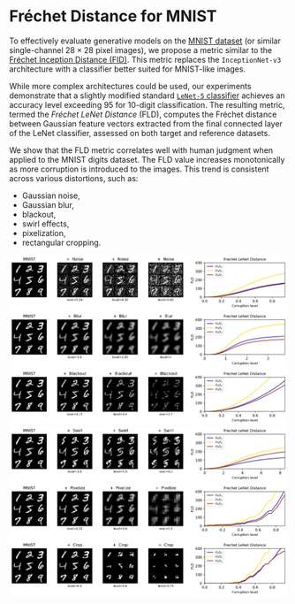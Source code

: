 # Fréchet Distance for MNIST

To effectively evaluate generative models on the [MNIST dataset](http://yann.lecun.com/exdb/mnist/) (or similar single-channel $28\times28$ pixel images), 
we propose a metric similar to the [Fréchet Inception Distance (FID)](https://arxiv.org/abs/1706.08500). This metric replaces the `InceptionNet-v3` 
architecture with a classifier better suited for MNIST-like images.

While more complex architectures could be used, our experiments demonstrate that a slightly modified standard [`LeNet-5` classifier](http://yann.lecun.com/exdb/publis/pdf/lecun-95b.pdf) achieves 
an accuracy level exceeding $95%$ for 10-digit classification. The resulting metric, termed the *Fréchet LeNet Distance* (FLD), computes the 
Fréchet distance between Gaussian feature vectors extracted from the final connected layer of the LeNet 
classifier, assessed on both target and reference datasets.

We show that the FLD metric correlates well with human judgment when applied to the MNIST digits dataset. The FLD value increases monotonically 
as more corruption is introduced to the images. This trend is consistent across various distortions, such as:

- Gaussian noise, 
- Gaussian blur, 
- blackout,
- swirl effects,
- pixelization,
- rectangular cropping.

![Fréchet Distance Distortions](/plots/Noise_combined_plot.png)
![Fréchet Distance Distortions](/plots/Blur_combined_plot.png)
![Fréchet Distance Distortions](/plots/Blackout_combined_plot.png)
![Fréchet Distance Distortions](/plots/Swirl_combined_plot.png)
![Fréchet Distance Distortions](/plots/Pixelize_combined_plot.png)
![Fréchet Distance Distortions](/plots/Crop_combined_plot.png)
